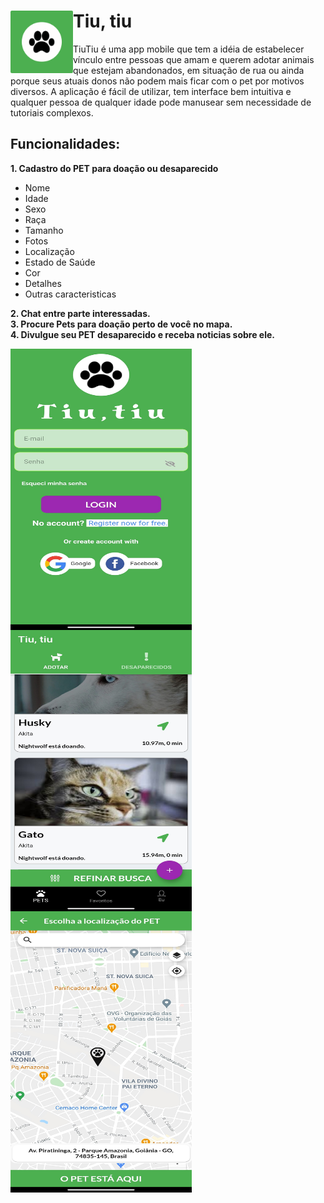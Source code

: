 <h1>Tiu, tiu <img align="left" src="assets/icone.png" width="100" height="100"/> </h1>

<p>TiuTiu é uma app mobile que tem a idéia de estabelecer vínculo entre pessoas que
amam e querem adotar animais que estejam abandonados, em situação de rua ou ainda porque seus atuais donos não podem mais ficar com o pet por motivos diversos.
A aplicação é fácil de utilizar, tem interface bem intuitiva e qualquer pessoa de qualquer
idade pode manusear sem necessidade de tutoriais complexos.</p>

<h2>Funcionalidades:</h2>

<strong>1. Cadastro do PET para doação ou desaparecido</strong>

  <ul>
    <li>Nome</li>
    <li>Idade</li>
    <li>Sexo</li>
    <li>Raça</li>
    <li>Tamanho</li>
    <li>Fotos</li>
    <li>Localização</li>
    <li>Estado de Saúde</li>
    <li>Cor</li>
    <li>Detalhes</li>
    <li>Outras caracteristicas</li>
  </ul>

<strong>2. Chat entre parte interessadas.<br/></strong>
<strong>3. Procure Pets para doação perto de você no mapa.<br/></strong>
<strong>4. Divulgue seu PET desaparecido e receba noticias sobre ele.<br/>

<div>
  <img align="left" src="assets/screenshots/login.jpg" width="290" height="450"/>
  <img align="left" src="assets/screenshots/home.jpg" width="290" height="450"/>
  <img align="left" src="assets/screenshots/mapa.jpg" width="290" height="450"/>
</div>
